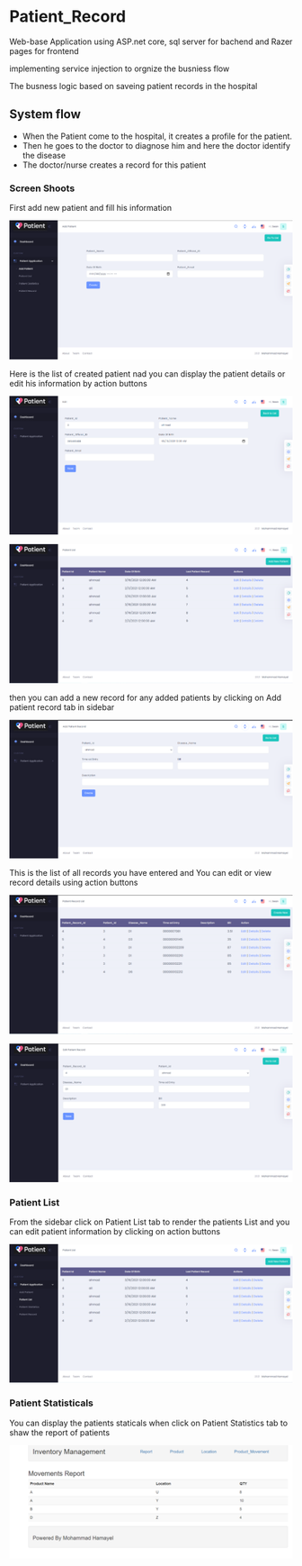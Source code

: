 # Patient_Record

Web-base Application using ASP.net core, sql server for bachend and Razer pages for frontend

implementing service injection to orgnize the busniess flow

The busness logic based on saveing patient records in the hospital

<h2> System flow </h2>

- When the Patient come to the hospital, it creates a profile for the patient.
- Then he goes to the doctor to diagnose him and here the doctor identify the disease
- The doctor/nurse creates a record for this patient

<h3> Screen Shoots </h3>

First add new patient and fill his information

![alt text](https://github.com/mohammadhamayel/Patient_Record/blob/main/Images/addPatient.PNG)

Here is the list of created patient nad you can display the patient details or edit his information by action buttons

![alt text](https://github.com/mohammadhamayel/Patient_Record/blob/main/Images/PatientEdit.PNG)

![alt text](https://github.com/mohammadhamayel/Patient_Record/blob/main/Images/PatientList.PNG)


then you can add a new record for any added patients by clicking on Add patient record tab in sidebar 

![alt text](https://github.com/mohammadhamayel/Patient_Record/blob/main/Images/AddPatientRecord.PNG)

This is the list of all records you have entered and You can edit or view record details using action buttons

![alt text](https://github.com/mohammadhamayel/Patient_Record/blob/main/Images/PatientRecordList.PNG)

![alt text](https://github.com/mohammadhamayel/Patient_Record/blob/main/Images/PatientRecordEdit.PNG)

<h3> Patient List </h3>
From the sidebar click on Patient List tab to render the patients List and you can edit patient information by clicking on action buttons

![alt text](https://github.com/mohammadhamayel/Patient_Record/blob/main/Images/PatientListTab.PNG)

<h3> Patient Statisticals </h3>
You can display the patients staticals when click on Patient Statistics tab to shaw the report of patients

![alt text](https://github.com/mohammadhamayel/InventoryManagement/blob/master/github_images/MainPage.PNG)

